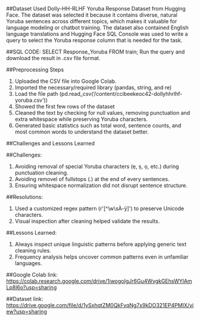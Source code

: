 ##Dataset Used
Dolly-HH-RLHF Yoruba Response Dataset from Hugging Face. The dataset was selected it because it contains diverse, natural Yoruba sentences across different topics, which makes it valuable for language modeling or chatbot training. The dataset also contained English language translations and Hugging Face SQL Console was used to write a query to select the Yoruba response column that is needed for the task.

##SQL CODE: 
SELECT Response_Yoruba 
FROM train;
Run the query and download the result in .csv file format.

##Preprocessing Steps
1.	Uploaded the CSV file into Google Colab. 
2.	Imported the necessary/required library (pandas, string, and re)
3.	Load the file path (pd.read_csv(‘/content/ccibeekeoc42-dollyhhrlhf-yoruba.csv’))
4.	Showed the first few rows of the dataset
5.	Cleaned the text by checking for null values, removing punctuation and extra whitespace while preserving Yoruba characters.
6.	Generated basic statistics such as total word, sentence counts, and most common words to understand the dataset better.

##Challenges and Lessons Learned

##Challenges:
1. Avoiding removal of special Yoruba characters (ẹ, ṣ, ọ, etc.) during punctuation cleaning.
2. Avoiding removel of fullstops (.) at the end of every sentences.
3. Ensuring whitespace normalization did not disrupt sentence structure.

##Resolutions:

1. Used a customized regex pattern (r'[^\w\sÀ-ÿ]') to preserve Unicode characters.
2. Visual inspection after cleaning helped validate the results.

##Lessons Learned:
1. Always inspect unique linguistic patterns before applying generic text cleaning rules.
2. Frequency analysis helps uncover common patterns even in unfamiliar languages.

##Google Colab link: 
https://colab.research.google.com/drive/1iwogoIgJr6Gu4WvgkGEhsWYlAmLp8l6o?usp=sharing

##Dataset link: 
https://drive.google.com/file/d/1ySxhqtZM0QkFvqNg7x9kDO321EP4PMIX/view?usp=sharing


